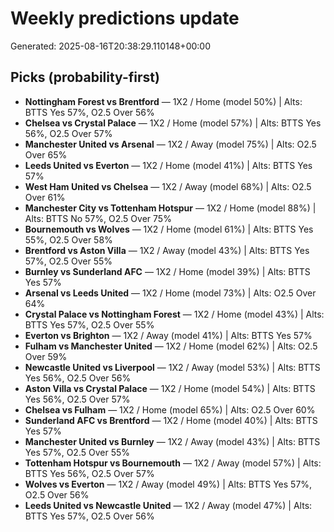 # Weekly predictions update

Generated: 2025-08-16T20:38:29.110148+00:00

## Picks (probability-first)
- **Nottingham Forest vs Brentford** — 1X2 / Home (model 50%) | Alts: BTTS Yes 57%, O2.5 Over 56%
- **Chelsea vs Crystal Palace** — 1X2 / Home (model 57%) | Alts: BTTS Yes 56%, O2.5 Over 57%
- **Manchester United vs Arsenal** — 1X2 / Away (model 75%) | Alts: O2.5 Over 65%
- **Leeds United vs Everton** — 1X2 / Home (model 41%) | Alts: BTTS Yes 57%
- **West Ham United vs Chelsea** — 1X2 / Away (model 68%) | Alts: O2.5 Over 61%
- **Manchester City vs Tottenham Hotspur** — 1X2 / Home (model 88%) | Alts: BTTS No 57%, O2.5 Over 75%
- **Bournemouth vs Wolves** — 1X2 / Home (model 61%) | Alts: BTTS Yes 55%, O2.5 Over 58%
- **Brentford vs Aston Villa** — 1X2 / Away (model 43%) | Alts: BTTS Yes 57%, O2.5 Over 55%
- **Burnley vs Sunderland AFC** — 1X2 / Home (model 39%) | Alts: BTTS Yes 57%
- **Arsenal vs Leeds United** — 1X2 / Home (model 73%) | Alts: O2.5 Over 64%
- **Crystal Palace vs Nottingham Forest** — 1X2 / Home (model 43%) | Alts: BTTS Yes 57%, O2.5 Over 55%
- **Everton vs Brighton** — 1X2 / Away (model 41%) | Alts: BTTS Yes 57%
- **Fulham vs Manchester United** — 1X2 / Home (model 62%) | Alts: O2.5 Over 59%
- **Newcastle United vs Liverpool** — 1X2 / Away (model 53%) | Alts: BTTS Yes 56%, O2.5 Over 56%
- **Aston Villa vs Crystal Palace** — 1X2 / Home (model 54%) | Alts: BTTS Yes 56%, O2.5 Over 57%
- **Chelsea vs Fulham** — 1X2 / Home (model 65%) | Alts: O2.5 Over 60%
- **Sunderland AFC vs Brentford** — 1X2 / Home (model 40%) | Alts: BTTS Yes 57%
- **Manchester United vs Burnley** — 1X2 / Away (model 43%) | Alts: BTTS Yes 57%, O2.5 Over 55%
- **Tottenham Hotspur vs Bournemouth** — 1X2 / Away (model 57%) | Alts: BTTS Yes 56%, O2.5 Over 57%
- **Wolves vs Everton** — 1X2 / Away (model 49%) | Alts: BTTS Yes 57%, O2.5 Over 56%
- **Leeds United vs Newcastle United** — 1X2 / Away (model 47%) | Alts: BTTS Yes 57%, O2.5 Over 56%
